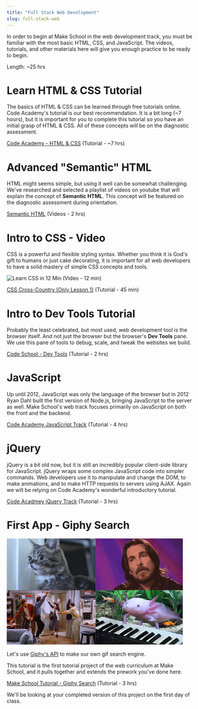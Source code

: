 ```yaml
---
title: "Full Stack Web Development"
slug: full-stack-web
---
```


In order to begin at Make School in the web development track, you must be familiar with the most basic HTML, CSS, and JavaScript. The videos, tutorials, and other materials here will give you enough practice to be ready to begin.

Length: ~25 hrs

# Learn HTML & CSS Tutorial

The basics of HTML & CSS can be learned through free tutorials online. Code Academy's tutorial is our best recommendation. It is a bit long (~7 hours), but it is important for you to complete this tutorial so you have an initial grasp of HTML & CSS. All of these concepts will be on the diagnostic assessment.

[Code Academy - HTML & CSS](https://www.codecademy.com/en/tracks/web) (Tutorial - ~7 hrs)

# Advanced "Semantic" HTML

HTML might seems simple, but using it well can be somewhat challenging. We've researched and selected a playlist of videos on youtube that will explain the concept of **Semantic HTML**. This concept will be featured on the diagnostic assessment during orientation.

[Semantic HTML](https://www.youtube.com/playlist?list=PLWjCJDeWfDdc0Sp_DinOWnodw3KnWCwc1) (Videos - 2 hrs)

# Intro to CSS - Video

CSS is a powerful and flexible styling syntax. Whether you think it is God's gift to humans or just cake decorating, it is important for all web developers to have a solid mastery of simple CSS concepts and tools.

![Learn CSS in 12 Min](https://www.youtube.com/watch?v=0afZj1G0BIE) (Video - 12 min)

[CSS Cross-Country (Only Lesson 1)](https://www.codeschool.com/courses/css-cross-country) (Tutorial - 45 min)

# Intro to Dev Tools Tutorial

Probably the least celebrated, but most used, web development tool is the browser itself. And not just the browser but the browser's **Dev Tools** pane. We use this pane of tools to debug, scale, and tweak the websites we build.

[Code School - Dev Tools](https://www.codeschool.com/courses/discover-devtools) (Tutorial - 2 hrs)

# JavaScript

Up until 2012, JavaScript was only the language of the browser but in 2012 Ryan Dahl built the first version of Node.js, bringing JavaScript to the server as well. Make School's web track focuses primarily on JavaScript on both the front and the backend.

[Code Academy JavaScript Track](https://www.codecademy.com/learn/javascript) (Tutorial - 4 hrs)

# jQuery

jQuery is a bit old now, but it is still an incredibly popular client-side library for JavaScript. jQuery wraps some complex JavaScript code into simpler commands. Web developers use it to manipulate and change the DOM, to make animations, and to make HTTP requests to servers using AJAX. Again we will be relying on Code Academy's wonderful introductory tutorial.

[Code Acadmey jQuery Track](https://www.codecademy.com/en/tracks/jquery) (Tutorial - 3 hrs)

# First App - Giphy Search

![giphy](assets/giphy.gif)

Let's use [Giphy's API](https://developers.giphy.com/docs/) to make our own gif search engine.

This tutorial is the first tutorial project of the web curriculum at Make School, and it pulls together and extends the prework you've done here.

[Make School Tutorial - Giphy Search](https://www.makeschool.com/online-courses/tutorials/giphy-search-app-with-node-js/your-node-environment) (Tutorial - 3 hrs)

We'll be looking at your completed version of this project on the first day of class.
